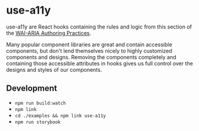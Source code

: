 # use-a11y

use-a11y are React hooks containing the rules and logic from this section of the [WAI-ARIA Authoring Practices](https://www.w3.org/TR/wai-aria-practices-1.1/#intro).

Many popular component libraries are great and contain accessible components, but don't lend themselves nicely to highly customized components and designs. Removing the components completely and containing those accessible attributes in hooks gives us full control over the designs and styles of our components.

## Development

- `npm run build:watch`
- `npm link`
- `cd ./examples && npm link use-a11y`
- `npm run storybook`



